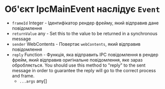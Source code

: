 # Об'єкт IpcMainEvent наслідує `Event`

* `frameId` Integer - Ідентифікатор рендер фрейму, який відправив дане повідомлення
* `returnValue` any - Set this to the value to be returned in a synchronous message
* `sender` WebContents - Повертає `webContents`, який відправив повідомлення
* `reply` Function - Функція, яка відправить IPC повідомлення в рендер фрейм, який відправив оригінальне повідомлення, яке зараз обробляється. You should use this method to "reply" to the sent message in order to guarantee the reply will go to the correct process and frame. 
  * `...args` any[]